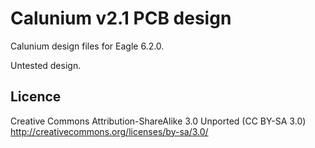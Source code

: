 # Calunium v2.1 PCB design

Calunium design files for Eagle 6.2.0.

Untested design.

## Licence
Creative Commons Attribution-ShareAlike 3.0 Unported (CC BY-SA 3.0)
http://creativecommons.org/licenses/by-sa/3.0/
